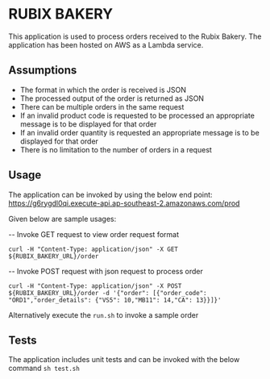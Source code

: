 # RUBIX BAKERY

This application is used to process orders received to the Rubix Bakery.
The application has been hosted on AWS as a Lambda service.

## Assumptions

- The format in which the order is received is JSON
- The processed output of the order is returned as JSON
- There can be multiple orders in the same request
- If an invalid product code is requested to be processed an appropriate message is to be displayed for that order
- If an invalid order quantity is requested an appropriate message is to be displayed for that order 
- There is no limitation to the number of orders in a request

## Usage

The application can be invoked by using the below end point:
https://g6rygdl0qi.execute-api.ap-southeast-2.amazonaws.com/prod

Given below are sample usages:

-- Invoke GET request to view order request format

```curl -H "Content-Type: application/json" -X GET ${RUBIX_BAKERY_URL}/order```

-- Invoke POST request with json request to process order

```curl -H "Content-Type: application/json" -X POST ${RUBIX_BAKERY_URL}/order -d '{"order": [{"order_code": "ORD1","order_details": {"VS5": 10,"MB11": 14,"CA": 13}}]}'```

Alternatively execute the ```run.sh``` to invoke a sample order
## Tests

The application includes unit tests and can be invoked with the below command
```sh test.sh```
